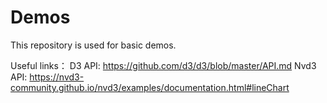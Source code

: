 # Demos
This repository is used for basic demos.


Useful links：
D3 API:
https://github.com/d3/d3/blob/master/API.md
Nvd3 API:
https://nvd3-community.github.io/nvd3/examples/documentation.html#lineChart
